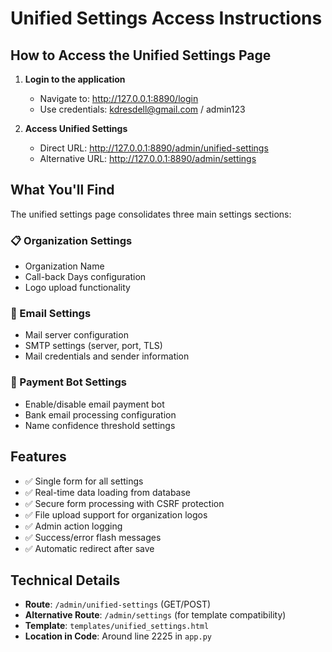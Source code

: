 # Unified Settings Access Instructions

## How to Access the Unified Settings Page

1. **Login to the application**
   - Navigate to: http://127.0.0.1:8890/login
   - Use credentials: kdresdell@gmail.com / admin123

2. **Access Unified Settings**
   - Direct URL: http://127.0.0.1:8890/admin/unified-settings
   - Alternative URL: http://127.0.0.1:8890/admin/settings

## What You'll Find

The unified settings page consolidates three main settings sections:

### 📋 Organization Settings
- Organization Name
- Call-back Days configuration
- Logo upload functionality

### 📧 Email Settings  
- Mail server configuration
- SMTP settings (server, port, TLS)
- Mail credentials and sender information

### 🤖 Payment Bot Settings
- Enable/disable email payment bot
- Bank email processing configuration
- Name confidence threshold settings

## Features

- ✅ Single form for all settings
- ✅ Real-time data loading from database
- ✅ Secure form processing with CSRF protection
- ✅ File upload support for organization logos
- ✅ Admin action logging
- ✅ Success/error flash messages
- ✅ Automatic redirect after save

## Technical Details

- **Route**: `/admin/unified-settings` (GET/POST)
- **Alternative Route**: `/admin/settings` (for template compatibility)
- **Template**: `templates/unified_settings.html`
- **Location in Code**: Around line 2225 in `app.py`